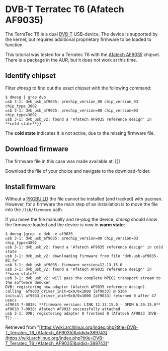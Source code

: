 # DVB-T Terratec T6 (Afatech AF9035)

The TerraTec T6 is a dual [DVB-T](/index.php/DVB-T "DVB-T") USB-device. The device is supported by the kernel, but requires additional proprietary firmware to be loaded to function.

This tutorial was tested for a Terratec T6 with the [Afatech AF9035](http://www.linuxtv.org/wiki/index.php/Afatech_AF9035) chipset. There is a package in the AUR, but it does not work at this time.

## Identify chipset

Filter _dmesg_ to find out the exact chipset with the following command:

```
$ dmesg | grep dvb
usb 3-1: dvb_usb_af9035: prechip_version_00 chip_version_03 chip_type_3802 
usb 3-1: dvb_usb_af9035: prechip_version=00 chip_version=03 chip_type=3802 
usb 3-1: dvb_usb_v2: found a 'Afatech AF9035 reference design' in **cold state**}}

```

The **cold state** indicates it is not active, due to the missing firmware file.

## Download firmware

The firmware file in this case was made available at: [[1]](http://palosaari.fi/linux/v4l-dvb/firmware/af9035/)

Download the file of your choice and navigate to the download-folder.

## Install firmware

Without a [PKGBUILD](/index.php/PKGBUILD "PKGBUILD") the file cannot be installed (and tracked) with pacman. However, for a firmware the main step of an installation is to move the file into the `/lib/firmware` path.

If you move the file manually and re-plug the device, _dmesg_ should show the firmware loaded and the device is now in **warm state**:

```
$ dmesg |grep -e dvb -e af9033
usb 3-1: dvb_usb_af9035: prechip_version=00 chip_version=03 chip_type=3802
usb 3-1: dvb_usb_v2: found a 'Afatech AF9035 reference design' in cold state
usb 3-1: dvb_usb_v2: downloading firmware from file 'dvb-usb-af9035-02.fw'
usb 3-1: dvb_usb_af9035: firmware version=12.13.15.0
usb 3-1: dvb_usb_v2: found a 'Afatech AF9035 reference design' in **warm state**
usb 3-1: dvb_usb_v2: will pass the complete MPEG2 transport stream to the software demuxer
DVB: registering new adapter (Afatech AF9035 reference design)
calling  af9033_driver_init+0x0/0x1000 [af9033] @ 5364
initcall af9033_driver_init+0x0/0x1000 [af9033] returned 0 after 47 usecs
af9033 7-0038: **firmware version: LINK 12.13.15.0 - OFDM 6.20.15.0**
af9033 7-0038: Afatech AF9033 successfully attached
usb 3-1: DVB: registering adapter 0 frontend 0 (Afatech AF9033 (DVB-T))...

```

Retrieved from "[https://wiki.archlinux.org/index.php?title=DVB-T_Terratec_T6_(Afatech_AF9035)&oldid=389743](https://wiki.archlinux.org/index.php?title=DVB-T_Terratec_T6_(Afatech_AF9035)&oldid=389743)"